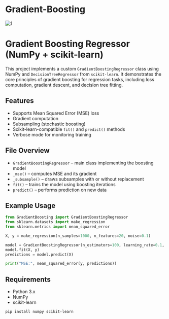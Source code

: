 # Gradient-Boosting

![1](https://storage.yandexcloud.net/klms-public/production/learning-content/55/1255/22321/64360/300276/gradient_boosting_2.gif)

# Gradient Boosting Regressor (NumPy + scikit-learn)

This project implements a custom `GradientBoostingRegressor` class using NumPy and `DecisionTreeRegressor` from `scikit-learn`. It demonstrates the core principles of gradient boosting for regression tasks, including loss computation, gradient descent, and decision tree fitting.

## Features

* Supports Mean Squared Error (MSE) loss
* Gradient computation
* Subsampling (stochastic boosting)
* Scikit-learn-compatible `fit()` and `predict()` methods
* Verbose mode for monitoring training

## File Overview

* `GradientBoostingRegressor` – main class implementing the boosting model
* `_mse()` – computes MSE and its gradient
* `_subsample()` – draws subsamples with or without replacement
* `fit()` – trains the model using boosting iterations
* `predict()` – performs prediction on new data

## Example Usage

```python
from GradientBoosting import GradientBoostingRegressor
from sklearn.datasets import make_regression
from sklearn.metrics import mean_squared_error

X, y = make_regression(n_samples=1000, n_features=20, noise=0.1)

model = GradientBoostingRegressor(n_estimators=100, learning_rate=0.1, verbose=True)
model.fit(X, y)
predictions = model.predict(X)

print("MSE:", mean_squared_error(y, predictions))
```

## Requirements

* Python 3.x
* NumPy
* scikit-learn

```bash
pip install numpy scikit-learn
```
